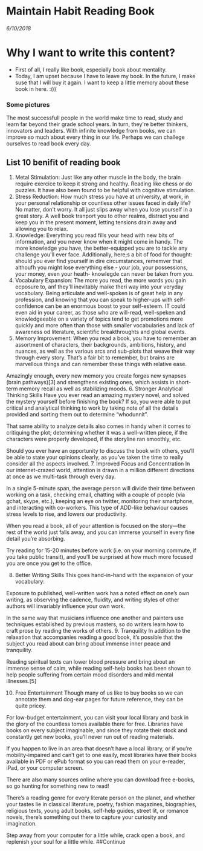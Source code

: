 # Maintain Habit Reading Book
###### 6/10/2018
# Why I want to write this content? 
+ First of all, I really like book, especially book about mentality.
+ Today, I am upset because I have to leave my  book. In the future, I make suse that I will buy it again. I want to keep a little memory about these book in here. :(((
### Some pictures 
The most successfull people in the world make time to read, study and learn  far beyond their grade school years. In turn, they're better thinkers, innovators and leaders.
With infinite knowledge from books, we can improve so much about every thing in our life. Perhaps we can challege ourselves to read book every day.
## List 10 benifit of reading book
1. Metal Stimulation: 
Just like any other muscle in the body, the brain require exercice to keep it strong and healthy. Reading like chess or do puzzles. It have also been found to be helpful with cognitive stimulation.
2. Stress Reduction: 
How much stress you have at university, at work, in your personal relationship or countless other issues faced in daily life? 
No matter, don't worry. It all just slips away when you lose yourself in a great story.  A well book tranport you to other realms, distract you and keep you in the present moment, letting tensions drain away and  allowing you to relax. 
3. Knowledge: 
Everything you read fills your head with new bits of information, and you never know when it might come in handy. The more knowledge you have, the better-equipped you are to tackle any challenge you'll ever face.
Additionally, here;s a bit of food for thought:  should you ever find yourself in dire circumstances, rememver that althoufh you might lose everything else - your job, your possessions, your money, even your heath- knowlegde can never be taken from you.
4. Vocabulary Expansion: 
The more you read, the more words you gain ecposure to, anf they'll inevitably maike theri way into  your veryday vocabulary. 
Being articulate and well-spoken is of great help in any profession, and knowing that you can speak to higher-ups with self-confidence can be an enormous boost to  your self-esteem. IT could even aid in your career, as those who are will-read, well-speken and knowledgeeable on a variety of topics tend to get promotions more quickly and more often than those with smaller vocabularies and lack of awareness od literature, scientific breakthroughts and global events.
5. Memory Improvement: 
When you read a book, you have to remember an assortment of characters, their backgrounds, ambitions, history, and nuances, as well as the various arcs and sub-plots that weave their way through every story. That’s a fair bit to remember, but brains are marvellous things and can remember these things with relative ease.

Amazingly enough, every new memory you create forges new synapses (brain pathways)[3] and strengthens existing ones, which assists in short-term memory recall as well as stabilizing moods.
6. Stronger Analytical Thinking Skills
Have you ever read an amazing mystery novel, and solved the mystery yourself before finishing the book? If so, you were able to put critical and analytical thinking to work by taking note of all the details provided and sorting them out to determine “whodunnit”.

That same ability to analyze details also comes in handy when it comes to critiquing the plot; determining whether it was a well-written piece, if the characters were properly developed, if the storyline ran smoothly, etc.

Should you ever have an opportunity to discuss the book with others, you’ll be able to state your opinions clearly, as you’ve taken the time to really consider all the aspects involved.
7. Improved Focus and Concentration
In our internet-crazed world, attention is drawn in a million different directions at once as we multi-task through every day.

In a single 5-minute span, the average person will divide their time between working on a task, checking email, chatting with a couple of people (via gchat, skype, etc.), keeping an eye on twitter, monitoring their smartphone, and interacting with co-workers. This type of ADD-like behaviour causes stress levels to rise, and lowers our productivity.

When you read a book, all of your attention is focused on the story—the rest of the world just falls away, and you can immerse yourself in every fine detail you’re absorbing.

Try reading for 15-20 minutes before work (i.e. on your morning commute, if you take public transit), and you’ll be surprised at how much more focused you are once you get to the office.

8. Better Writing Skills
This goes hand-in-hand with the expansion of your vocabulary:

Exposure to published, well-written work has a noted effect on one’s own writing, as observing the cadence, fluidity, and writing styles of other authors will invariably influence your own work.

In the same way that musicians influence one another and painters use techniques established by previous masters, so do writers learn how to craft prose by reading the works of others.
9. Tranquility
In addition to the relaxation that accompanies reading a good book, it’s possible that the subject you read about can bring about immense inner peace and tranquility.

Reading spiritual texts can lower blood pressure and bring about an immense sense of calm, while reading self-help books has been shown to help people suffering from certain mood disorders and mild mental illnesses.[5]

10. Free Entertainment
Though many of us like to buy books so we can annotate them and dog-ear pages for future reference, they can be quite pricey.

For low-budget entertainment, you can visit your local library and bask in the glory of the countless tomes available there for free. Libraries have books on every subject imaginable, and since they rotate their stock and constantly get new books, you’ll never run out of reading materials.

If you happen to live in an area that doesn’t have a local library, or if you’re mobility-impaired and can’t get to one easily, most libraries have their books available in PDF or ePub format so you can read them on your e-reader, iPad, or your computer screen.

There are also many sources online where you can download free e-books, so go hunting for something new to read!

There’s a reading genre for every literate person on the planet, and whether your tastes lie in classical literature, poetry, fashion magazines, biographies, religious texts, young adult books, self-help guides, street lit, or romance novels, there’s something out there to capture your curiosity and imagination.

Step away from your computer for a little while, crack open a book, and replenish your soul for a little while.
##Continue

